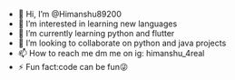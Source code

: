 - 👋 Hi, I’m @Himanshu89200
- 👀 I’m interested in learning new languages 
- 🌱 I’m currently learning python and flutter
- 💞️ I’m looking to collaborate on python and java projects
- 📫 How to reach me dm me on ig: himanshu_4real 
- ⚡ Fun fact:code can be fun😜

<!---
Himanshu89200/Himanshu89200 is a ✨ special ✨ repository because its `README.md` (this file) appears on your GitHub profile.
You can click the Preview link to take a look at your changes.
--->
